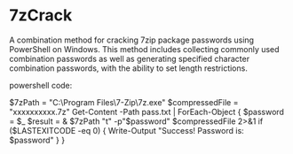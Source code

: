 # 7zCrack
A combination method for cracking 7zip package passwords using PowerShell on Windows. This method includes collecting commonly used combination passwords as well as generating specified character combination passwords, with the ability to set length restrictions.


powershell code:

$7zPath = "C:\Program Files\7-Zip\7z.exe"
$compressedFile = "xxxxxxxxxx.7z"
Get-Content -Path pass.txt | ForEach-Object {
    $password = $_
    $result = & $7zPath "t" -p"$password" $compressedFile 2>&1
    if ($LASTEXITCODE -eq 0) {
        Write-Output "Success! Password is: $password"
    }
}
